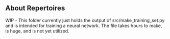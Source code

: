 
## About Repertoires

WIP - This folder currently just holds the output of src/make_training_set.py and is intended for training a neural network. The file takes hours to make, is huge, and is not yet utilized.